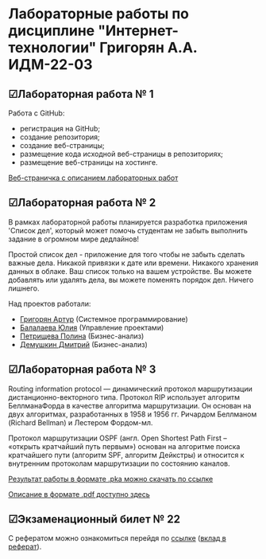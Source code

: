 # Лабораторные работы по дисциплине "Интернет-технологии" Григорян А.А. ИДМ-22-03
## ☑Лабораторная работа № 1
Работа с GitHub:
* регистрация на GitHub;
* создание репозитория;
* создание веб-страницы;
* размещение кода исходной веб-страницы в репозиториях;
* размещение веб-страницы на хостинге.

[Веб-страничка с описанием лабораторных работ](https://salemnight1.github.io/)
## ☑Лабораторная работа № 2
В рамках лабораторной работы планируется разработка приложения 'Список дел', который может помочь студентам не забыть выполнить задание в огромном мире дедлайнов!

Простой список дел - приложение для того чтобы не забыть сделать важные дела. Никакой привязки к дате или времени. Никакого хранения данных в облаке. Ваш список только на вашем устройстве. Вы можете добавлять или удалять дела, вы можете поменять порядок дел. Ничего лишнего.

Над проектов работали:
* [Григорян Артур](https://salemnight1.github.io/) (Системное программирование)
* [Балалаева Юлия](https://balalaevajulia.github.io/LabsInetTexnologii/) (Управление проектами)
* [Петрищева Полина](https://polinapetrishcheva.github.io/lab-petrishcheva/) (Бизнес-анализ)
* [Демушкин Дмитрий](https://dmitrydemushkin1998.github.io/lab-demushkin/) (Бизнес-анализ)
## ☑Лабораторная работа № 3

Routing information protocol — динамический протокол маршрутизации дистанционно-векторного типа. Протокол RIP использует алгоритм БеллманаФорда в качестве алгоритма маршрутизации. Он основан на двух алгоритмах, разработанных в 1958 и 1956 гг. Ричардом Беллманом (Richard Bellman) и Лестером Фордом-мл.

Протокол маршрутизации OSPF (англ. Open Shortest Path First – «открыть кратчайший путь первым») основан на алгоритме поиска кратчайшего пути (алгоритм SPF, алгоритм Дейкстры) и относится к внутренним протоколам маршрутизации по состоянию каналов.

[Результат работы в формате .pka можно скачать по ссылке](https://github.com/SalemNight1/SalemNight1.github.io/blob/main/%D0%9B%D0%B0%D0%B1%D0%B03/Stsenariy_dlya_CPT.pka)

[Описание в формате .pdf доступно здесь](https://github.com/SalemNight1/SalemNight1.github.io/blob/main/%D0%9B%D0%B0%D0%B1%D0%B03/Grigoryan_laba_3.pdf)
## ☑Экзаменационный билет № 22
С рефератом можно ознакомиться перейдя по [ссылке](https://github.com/stankin/inet-2022/wiki/exam22) ([вклад в реферат](https://github.com/stankin/inet-2022/wiki/exam22/_compare/99e4f794b222314d3ab6139872b7d2edd64ebb91...cd4294da11a4f1cd3bb838d1a4ee8f8b55dee9e8)).

